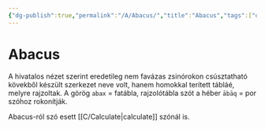 ```yaml
---
{"dg-publish":true,"permalink":"/A/Abacus/","title":"Abacus","tags":["dg_uploaded"],"created":"2023-11-06T04:19","updated":"2023-11-06T04:19"}
---
```



# Abacus

A hivatalos nézet szerint eredetileg nem favázas zsinórokon csúsztatható kövekből készült szerkezet neve volt, hanem homokkal terített tábláé, melyre rajzoltak. A görög `abax` = fatábla, rajzolótábla szót a héber `ābāq` = por szóhoz rokonítják.  


Abacus-ról szó esett [[C/Calculate\|calculate]] szónál is.  